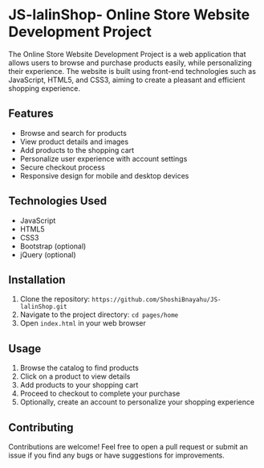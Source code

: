 
# JS-lalinShop- Online Store Website Development Project

The Online Store Website Development Project is a web application that allows users to browse and purchase products easily, while personalizing their experience. The website is built using front-end technologies such as JavaScript, HTML5, and CSS3, aiming to create a pleasant and efficient shopping experience.

## Features

- Browse and search for products
- View product details and images
- Add products to the shopping cart
- Personalize user experience with account settings
- Secure checkout process
- Responsive design for mobile and desktop devices

## Technologies Used

- JavaScript
- HTML5
- CSS3
- Bootstrap (optional)
- jQuery (optional)

## Installation

1. Clone the repository: `https://github.com/ShoshiBnayahu/JS-lalinShop.git`
2. Navigate to the project directory: `cd pages/home`
3. Open `index.html` in your web browser

## Usage

1. Browse the catalog to find products
2. Click on a product to view details
3. Add products to your shopping cart
4. Proceed to checkout to complete your purchase
5. Optionally, create an account to personalize your shopping experience

## Contributing

Contributions are welcome! Feel free to open a pull request or submit an issue if you find any bugs or have suggestions for improvements.

